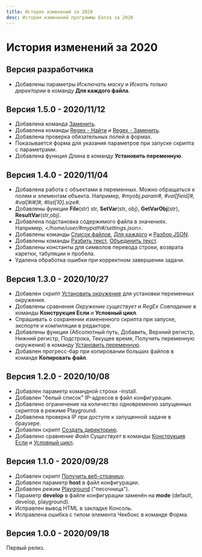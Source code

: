 ```yaml
---
title: История изменений за 2020
desc: История изменений программы Eonza за 2020
---
```

# История изменений за 2020

## Версия разработчика

* Добавлены параметры *Исключать маску* и *Искать только директории* в команду **Для каждого файла**.

<!--## Бета версия-->

## Версия 1.5.0 - 2020/11/12

* Добавлена командa [Заменить](/ru/scripts/replace.html).
* Добавлена команды [Regex - Найти](/ru/scripts/regex-find.html) и [Regex - Заменить](/ru/scripts/regex-replace.html).
* Добавлена проверка обязательных полей в формах.
* Показывается форма для указания параметров при запуске скрипта с параметрами.
* Добавлена функция Длина в команду **Установить переменную**.

## Версия 1.4.0 - 2020/11/04

* Добавлена работа с объектами в переменных. Можно обращаться к полям и элементам объекта. Например, *#myobj.param#, #val[field]#, #val[#i#]#, #list[10].size#*.
* Добавлены функции **File**(str) str, **SetVar**(str, obj), **GetVarObj**(str), **ResultVar**(str,obj).
* Добавлена подстановка содержимого файла в значениях. Например, *&lt;/home/user/#mypath#/settings.json&gt;*.
* Добавлены команды [Список файлов](/ru/scripts/file-list.html), [Для каждого](/ru/scripts/foreach.html) и [Разбор JSON](/ru/scripts/parse-json.html).
* Добавлены команды [Разбить текст](/ru/scripts/split-text.html), [Объединить текст](/ru/scripts/join-text.html).
* Добавлены константы для символов перевода строки, возврата каретки, табуляции и пробела.
* Удалена обработка ошибки при корректном завершении задачи.

## Версия 1.3.0 - 2020/10/27

* Добавлен скрипт [Установить окружение](/ru/scripts/set-environment.html) для установки переменных окружения.
* Добавлены сравнения *Окружение существует* и *RegEx Совпадение* в команды **Конструкция Если** и **Условный цикл**.
* Спрашивать о сохранении измененного скрипта при запуске, экспорте и компиляции в редакторе.
* Добавлены функции (Абсолютный путь, Добавить, Верхний регистр, Нижний регистр, Подстрока, Текущее время, Получить переменную окружения) в команду [Установить переменную](/ru/scripts/set-variable.html).
* Добавлен прогресс-бар при копировании больших файлов в команде **Копировать файл**.

## Версия 1.2.0 - 2020/10/08

* Добавлен параметр командной строки -install.
* Добавлен "белый список" IP-адресов в файл конфигурации.
* Добавлено ограничение на количество одновременно запущенных скриптов в режиме Playground.
* Добавлена проверка IP при доступе к запущенной задаче в браузере.
* Добавлен скрипт [Создать директорию](/ru/scripts/create-dir.html).
* Добавлено сравнение *Файл Существует* в команды [Конструкция Если](/ru/scripts/if-statement.html) и [Условный цикл](/ru/scripts/while-statement.html).

## Версия 1.1.0 - 2020/09/28

* Добавлен скрипт [Получить веб-страницу](/ru/scripts/get-webpage.html).
* Добавлен параметр **host** в файл конфигурации.
* Добавлен режим [Playground](playground.html) ("песочница").
* Параметр **develop** в файле конфигурации заменён на **mode** (default, develop, playground).
* Исправлен вывод HTML в закладке Консоль.
* Исправлена ошибка с типом элемента Чекбокс в команде Форма.

## Версия 1.0.0 - 2020/09/18

Первый релиз.
